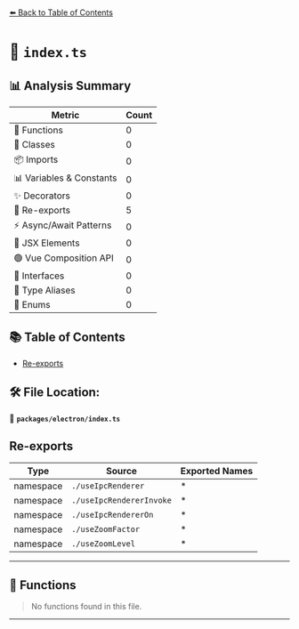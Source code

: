 [⬅️ Back to Table of Contents](../../index.md)

# 📄 `index.ts`

## 📊 Analysis Summary

| Metric | Count |
|--------|-------|
| 🔧 Functions | 0 |
| 🧱 Classes | 0 |
| 📦 Imports | 0 |
| 📊 Variables & Constants | 0 |
| ✨ Decorators | 0 |
| 🔄 Re-exports | 5 |
| ⚡ Async/Await Patterns | 0 |
| 💠 JSX Elements | 0 |
| 🟢 Vue Composition API | 0 |
| 📐 Interfaces | 0 |
| 📑 Type Aliases | 0 |
| 🎯 Enums | 0 |

## 📚 Table of Contents

- [Re-exports](#re-exports)

## 🛠️ File Location:
📂 **`packages/electron/index.ts`**

## Re-exports

| Type | Source | Exported Names |
|------|--------|----------------|
| namespace | `./useIpcRenderer` | * |
| namespace | `./useIpcRendererInvoke` | * |
| namespace | `./useIpcRendererOn` | * |
| namespace | `./useZoomFactor` | * |
| namespace | `./useZoomLevel` | * |


---

## 🔧 Functions

> No functions found in this file.


---